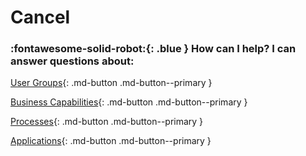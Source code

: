 # Cancel

### :fontawesome-solid-robot:{: .blue } How can I help? I can answer questions about:

[User Groups](../find-user-group-by//){: .md-button .md-button--primary }

[Business Capabilities](../find-business-capability-by//){: .md-button .md-button--primary }

[Processes](../find-process-by//){: .md-button .md-button--primary }

[Applications](../find-applications-by//){: .md-button .md-button--primary }

